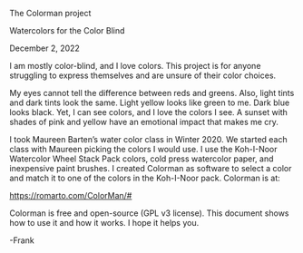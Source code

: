 The Colorman project

Watercolors for the Color Blind

December 2, 2022

I am mostly color-blind, and I love colors. This project is for anyone struggling to express themselves and are unsure of their color choices.

My eyes cannot tell the difference between reds and greens. Also, light tints and dark tints look the same. Light yellow looks like green to me. Dark blue looks black. Yet, I can see colors, and I love the colors I see. A sunset with shades of pink and yellow have an emotional impact that makes me cry.

I took Maureen Barten’s water color class in Winter 2020. We started each class with Maureen picking the colors I would use. I use the Koh-I-Noor Watercolor Wheel Stack Pack colors, cold press watercolor paper, and inexpensive paint brushes. I created Colorman as software to select a color and match it to one of the colors in the Koh-I-Noor pack. Colorman is at: 

https://romarto.com/ColorMan/#

Colorman is free and open-source (GPL v3 license). This document shows how to use it
and how it works. I hope it helps you.

-Frank
